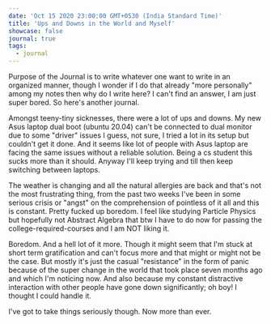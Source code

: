 ```yaml
---
date: 'Oct 15 2020 23:00:00 GMT+0530 (India Standard Time)'
title: 'Ups and Downs in the World and Myself'
showcase: false
journal: true
tags: 
  - journal
---
```


Purpose of the Journal is to write whatever one want to write in an organized manner, though I wonder if I do that already "more personally" among my notes then why do I write here? I can't find an answer, I am just super bored. So here's another journal.

Amongst teeny-tiny sicknesses, there were a lot of ups and downs. My new Asus laptop dual boot (ubuntu 20.04) can't be connected to dual monitor due to some "driver" issues I guess, not sure, I tried a lot in its setup but couldn't get it done. And it seems like lot of people with Asus laptop are facing the same issues without a reliable solution. Being a cs student this sucks more than it should. Anyway I'll keep trying and till then keep switching between laptops.

The weather is changing and all the natural allergies are back and that's not the most frustrating thing, from the past two weeks I've been in some serious crisis or "angst" on the comprehension of pointless of it all and this is constant. Pretty fucked up boredom. I feel like studying Particle Physics but hopefully not Abstract Algebra that btw I have to do now for passing the college-required-courses and I am NOT liking it.

Boredom. And a hell lot of it more. Though it might seem that I'm stuck at short term gratification and can't focus more and that might or might not be the case. But mostly it's just the casual "resistance" in the form of panic because of the super change in the world that took place seven months ago and which I'm noticing now. And also because my constant distractive interaction with other people have gone down significantly; oh boy! I thought I could handle it. 

I've got to take things seriously though. Now more than ever.